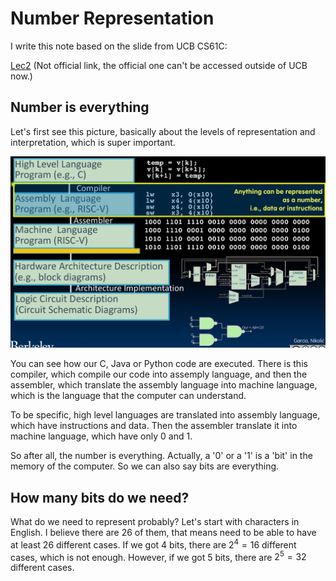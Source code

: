 # Number Representation

I write this note based on the slide from UCB CS61C:

[Lec2](https://www.learncs.site/resource/cs61c/lectures/lec01.pdf)
(Not official link, the official one can't be accessed outside of UCB now.)

## Number is everything

Let's first see this picture, basically about the levels of representation and interpretation, which is super important.

![Abstraction](./abstraction.png)

You can see how our C, Java or Python code are executed. There is this compiler, which compile our code into assemply language, and then the assembler, which translate the assembly language into machine language, which is the language that the computer can understand.

To be specific, high level languages are translated into assembly language, which have instructions and data. Then the assembler translate it into machine language, which have only 0 and 1.

So after all, the number is everything.
Actually, a '0' or a '1' is a 'bit' in the memory of the computer.
So we can also say bits are everything.

## How many bits do we need?

What do we need to represent probably?
Let's start with characters in English.
I believe there are 26 of them, that means need to be able to have at least 26 different cases.
If we got 4 bits, there are $2^4=16$ different cases, which is not enough.
However, if we got 5 bits, there are $2^5=32$ different cases.
